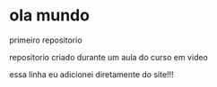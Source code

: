 # ola mundo
 primeiro repositorio 

 repositorio criado durante um aula do curso em video

 essa linha eu adicionei diretamente do site!!!
